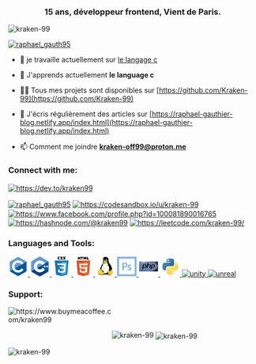 <h3 align="center">15 ans, développeur frontend, Vient de Paris.</h3>

<p align="left"> <img src="https://komarev.com/ghpvc/?username=kraken-99&label=Profile%20views&color=0e75b6&style=flat" alt="kraken-99" /> </p>

<p align="left"> <a href="https://twitter.com/kraken_offi99" target="blank"><img src="https://img.shields.io/twitter/follow/kraken99?logo=twitter&style=for-the-badge" alt="raphael_gauth95" /></a> </p>

- 🔭 je travaille actuellement sur [le langage c](https://github.com/Kraken-99/repository-c-1)

- 🌱 J'apprends actuellement **le language c**

- 👨‍💻 Tous mes projets sont disponibles sur [https://github.com/Kraken-99](https://github.com/Kraken-99)

- 📝 J'écris régulièrement des articles sur [https://raphael-gauthier-blog.netlify.app/index.html](https://raphael-gauthier-blog.netlify.app/index.html)

- 📫 Comment me joindre **kraken-off99@proton.me**


<h3 align="left">Connect with me:</h3>
<p align="left">
<a href="https://dev.to/https://dev.to/kraken99" target="blank"><img align="center" src="https://raw.githubusercontent.com/rahuldkjain/github-profile-readme-generator/master/src/images/icons/Social/devto.svg" alt="https://dev.to/kraken99" height="30" width="40" /></a>

<a href="https://twitter.com/raphael_gauth95" target="blank"><img align="center" src="https://raw.githubusercontent.com/rahuldkjain/github-profile-readme-generator/master/src/images/icons/Social/twitter.svg" alt="raphael_gauth95" height="30" width="40" /></a>
<a href="https://codesandbox.com/https://codesandbox.io/u/kraken-99" target="blank"><img align="center" src="https://raw.githubusercontent.com/rahuldkjain/github-profile-readme-generator/master/src/images/icons/Social/codesandbox.svg" alt="https://codesandbox.io/u/kraken-99" height="30" width="40" /></a>
<a href="https://fb.com/https://www.facebook.com/profile.php?id=100081890016765" target="blank"><img align="center" src="https://raw.githubusercontent.com/rahuldkjain/github-profile-readme-generator/master/src/images/icons/Social/facebook.svg" alt="https://www.facebook.com/profile.php?id=100081890016765" height="30" width="40" /></a>
<a href="https://hashnode.com/https://hashnode.com/@kraken99" target="blank"><img align="center" src="https://raw.githubusercontent.com/rahuldkjain/github-profile-readme-generator/master/src/images/icons/Social/hashnode.svg" alt="https://hashnode.com/@kraken99" height="30" width="40" /></a>
<a href="https://www.leetcode.com/https://leetcode.com/kraken-99/" target="blank"><img align="center" src="https://raw.githubusercontent.com/rahuldkjain/github-profile-readme-generator/master/src/images/icons/Social/leet-code.svg" alt="https://leetcode.com/kraken-99/" height="30" width="40" /></a>
</p>

<h3 align="left">Languages and Tools:</h3>
<p align="left"> <a href="https://www.cprogramming.com/" target="_blank" rel="noreferrer"> <img src="https://raw.githubusercontent.com/devicons/devicon/master/icons/c/c-original.svg" alt="c" width="40" height="40"/> </a> <a href="https://www.w3schools.com/cpp/" target="_blank" rel="noreferrer"> <img src="https://raw.githubusercontent.com/devicons/devicon/master/icons/cplusplus/cplusplus-original.svg" alt="cplusplus" width="40" height="40"/> </a> <a href="https://www.w3schools.com/css/" target="_blank" rel="noreferrer"> <img src="https://raw.githubusercontent.com/devicons/devicon/master/icons/css3/css3-original-wordmark.svg" alt="css3" width="40" height="40"/> </a> <a href="https://www.w3.org/html/" target="_blank" rel="noreferrer"> <img src="https://raw.githubusercontent.com/devicons/devicon/master/icons/html5/html5-original-wordmark.svg" alt="html5" width="40" height="40"/> </a> <a href="https://www.linux.org/" target="_blank" rel="noreferrer"> <img src="https://raw.githubusercontent.com/devicons/devicon/master/icons/linux/linux-original.svg" alt="linux" width="40" height="40"/> </a> <a href="https://www.photoshop.com/en" target="_blank" rel="noreferrer"> <img src="https://raw.githubusercontent.com/devicons/devicon/master/icons/photoshop/photoshop-line.svg" alt="photoshop" width="40" height="40"/> </a> <a href="https://www.php.net" target="_blank" rel="noreferrer"> <img src="https://raw.githubusercontent.com/devicons/devicon/master/icons/php/php-original.svg" alt="php" width="40" height="40"/> </a> <a href="https://www.python.org" target="_blank" rel="noreferrer"> <img src="https://raw.githubusercontent.com/devicons/devicon/master/icons/python/python-original.svg" alt="python" width="40" height="40"/> </a> <a href="https://unity.com/" target="_blank" rel="noreferrer"> <img src="https://www.vectorlogo.zone/logos/unity3d/unity3d-icon.svg" alt="unity" width="40" height="40"/> </a> <a href="https://unrealengine.com/" target="_blank" rel="noreferrer"> <img src="https://raw.githubusercontent.com/kenangundogan/fontisto/036b7eca71aab1bef8e6a0518f7329f13ed62f6b/icons/svg/brand/unreal-engine.svg" alt="unreal" width="40" height="40"/> </a> </p>


<h3 align="left">Support:</h3>
<p><a href="https://www.buymeacoffee.com/https://www.buymeacoffee.com/kraken99"> <img align="left" src="https://cdn.buymeacoffee.com/buttons/v2/default-yellow.png" height="50" width="210" alt="https://www.buymeacoffee.com/kraken99" /></a></p><br><br>


<p><img align="left" src="https://github-readme-stats.vercel.app/api/top-langs?username=kraken-99&show_icons=true&locale=en&layout=compact" alt="kraken-99" /></p>

<p>&nbsp;<img align="center" src="https://github-readme-stats.vercel.app/api?username=kraken-99&show_icons=true&locale=en" alt="kraken-99" /></p>

<p><img align="center" src="https://github-readme-streak-stats.herokuapp.com/?user=kraken-99&" alt="kraken-99" /></p>

